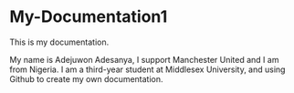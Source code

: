# My-Documentation1
This is my documentation.

My name is Adejuwon Adesanya, I support Manchester United and I am from Nigeria.
I am a third-year student at Middlesex University, and using Github to create my own documentation. 

